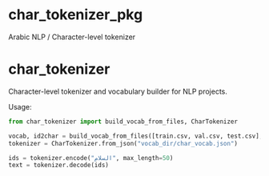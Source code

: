 # char_tokenizer_pkg
Arabic NLP / Character-level tokenizer
# char_tokenizer

Character-level tokenizer and vocabulary builder for NLP projects.

Usage:

```python
from char_tokenizer import build_vocab_from_files, CharTokenizer

vocab, id2char = build_vocab_from_files([train.csv, val.csv, test.csv], column="Input", save_dir="vocab_dir")
tokenizer = CharTokenizer.from_json("vocab_dir/char_vocab.json")

ids = tokenizer.encode("السلام", max_length=50)
text = tokenizer.decode(ids)
